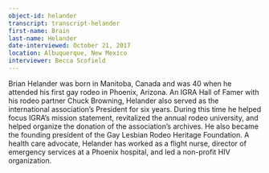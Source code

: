 ```yaml
---
object-id: helander    
transcript: transcript-helander 
first-name: Brain
last-name: Helander
date-interviewed: October 21, 2017
location: Albuquerque, New Mexico
interviewer: Becca Scofield
---
```


Brian Helander was born in Manitoba, Canada and was 40 when he attended his first gay rodeo in Phoenix, Arizona. An IGRA Hall of Famer with his rodeo partner Chuck Browning, Helander also served as the international association’s President for six years. During this time he helped focus IGRA’s mission statement, revitalized the annual rodeo university, and helped organize the donation of the association’s archives. He also became the founding president of the Gay Lesbian Rodeo Heritage Foundation. A health care advocate, Helander has worked as a flight nurse, director of emergency services at a Phoenix hospital, and led a non-profit HIV organization.   

